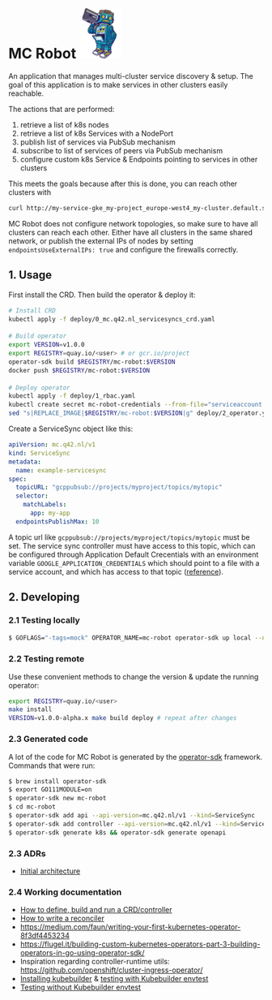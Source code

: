 # MC Robot <img src=".robot.jpeg#" height="100" />
An application that manages multi-cluster service discovery & setup.
The goal of this application is to make services in other clusters easily reachable.

The actions that are performed:
1. retrieve a list of k8s nodes
2. retrieve a list of k8s Services with a NodePort
3. publish list of services via PubSub mechanism
4. subscribe to list of services of peers via PubSub mechanism
4. configure custom k8s Service & Endpoints pointing to services in other clusters

This meets the goals because after this is done, you can reach other clusters with
```bash
curl http://my-service-gke_my-project_europe-west4_my-cluster.default.svc.cluster.local
```

MC Robot does not configure network topologies, so make sure to have all clusters can
reach each other. Either have all clusters in the same shared network, or publish the
external IPs of nodes by setting `endpointsUseExternalIPs: true` and configure the
firewalls correctly.

## 1. Usage
First install the CRD. Then build the operator & deploy it:
```bash
# Install CRD
kubectl apply -f deploy/0_mc.q42.nl_servicesyncs_crd.yaml

# Build operator
export VERSION=v1.0.0
export REGISTRY=quay.io/<user> # or gcr.io/project
operator-sdk build $REGISTRY/mc-robot:$VERSION
docker push $REGISTRY/mc-robot:$VERSION

# Deploy operator
kubectl apply -f deploy/1_rbac.yaml
kubectl create secret mc-robot-credentials --from-file="serviceaccount.json=serviceaccount.json"
sed "s|REPLACE_IMAGE|$REGISTRY/mc-robot:$VERSION|g" deploy/2_operator.yaml | kubectl apply -f -
```

Create a ServiceSync object like this:
```yaml
apiVersion: mc.q42.nl/v1
kind: ServiceSync
metadata:
  name: example-servicesync
spec:
  topicURL: "gcppubsub://projects/myproject/topics/mytopic"
  selector:
    matchLabels:
      app: my-app
  endpointsPublishMax: 10
```

A topic url like `gcppubsub://projects/myproject/topics/mytopic` must be set.
The service sync controller must have access to this topic, which can be
configured through Application Default Crecentials with an environment variable
`GOOGLE_APPLICATION_CREDENTIALS` which should point to a file with a service
account, and which has access to that topic
([reference](https://gocloud.dev/howto/pubsub/publish/)).

## 2. Developing

### 2.1 Testing locally
```bash
$ GOFLAGS="-tags=mock" OPERATOR_NAME=mc-robot operator-sdk up local --namespace=default
```

### 2.2 Testing remote
Use these convenient methods to change the version & update the running operator:
```bash
export REGISTRY=quay.io/<user>
make install
VERSION=v1.0.0-alpha.x make build deploy # repeat after changes
```

### 2.3 Generated code
A lot of the code for MC Robot is generated by the [operator-sdk](https://github.com/operator-framework/) framework.
Commands that were run:

```bash
$ brew install operator-sdk
$ export GO111MODULE=on
$ operator-sdk new mc-robot
$ cd mc-robot
$ operator-sdk add api --api-version=mc.q42.nl/v1 --kind=ServiceSync
$ operator-sdk add controller --api-version=mc.q42.nl/v1 --kind=ServiceSync
$ operator-sdk generate k8s && operator-sdk generate openapi
```

### 2.3 ADRs
- [Initial architecture](./adr/0001-architecture.md)

### 2.4 Working documentation
- [How to define, build and run a CRD/controller](https://github.com/operator-framework/getting-started#define-the-memcached-spec-and-status)
- [How to write a reconciler](https://github.com/operator-framework/operator-sdk/blob/master/doc/user/client.md)
- https://medium.com/faun/writing-your-first-kubernetes-operator-8f3df4453234
- https://flugel.it/building-custom-kubernetes-operators-part-3-building-operators-in-go-using-operator-sdk/
- Inspiration regarding controller-runtime utils: https://github.com/openshift/cluster-ingress-operator/
- [Installing kubebuilder](https://github.com/kubernetes-sigs/kubebuilder/issues/326#issuecomment-494878466) &
  [testing with Kubebuilder envtest](https://github.com/kubernetes-sigs/controller-runtime/blob/master/FAQ.md)
- [Testing without Kubebuilder envtest](http://engineering.pivotal.io/post/gp4k-kubebuilder-tdd/)
